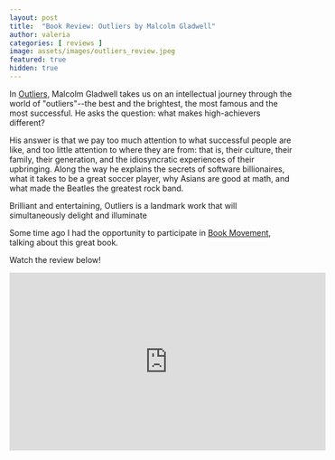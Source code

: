 ```yaml
---
layout: post
title:  "Book Review: Outliers by Malcolm Gladwell"
author: valeria
categories: [ reviews ]
image: assets/images/outliers_review.jpeg
featured: true
hidden: true
---
```



In <a href="https://www.goodreads.com/book/show/3228917-outliers">Outliers</a>, Malcolm Gladwell takes us on an intellectual journey through the world of "outliers"--the best and the brightest, the most famous and the most successful. He asks the question: what makes high-achievers different?

His answer is that we pay too much attention to what successful people are like, and too little attention to where they are from: that is, their culture, their family, their generation, and the idiosyncratic experiences of their upbringing. Along the way he explains the secrets of software billionaires, what it takes to be a great soccer player, why Asians are good at math, and what made the Beatles the greatest rock band.

Brilliant and entertaining, Outliers is a landmark work that will simultaneously delight and illuminate

Some time ago I had the opportunity to participate in <a href="https://campsite.bio/bookmovementco">Book Movement</a>, talking about this great book.

Watch the review below!

<p><iframe width="560" height="315" src="https://www.youtube.com/embed/VKNPJVBDT9Y" title="YouTube video player" frameborder="0" allow="accelerometer; autoplay; clipboard-write; encrypted-media; gyroscope; picture-in-picture" allowfullscreen></iframe></p>